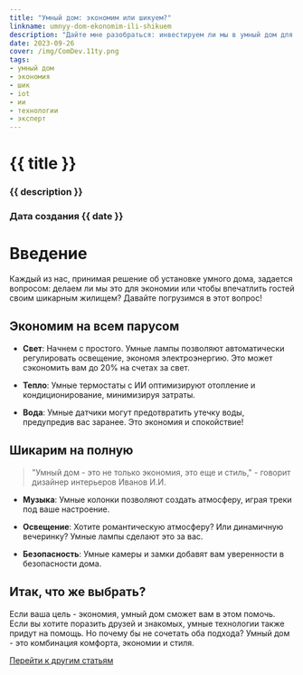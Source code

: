 ```yaml
---
title: "Умный дом: экономим или шикуем?"
linkname: umnyy-dom-ekonomim-ili-shikuem
description: "Дайте мне разобраться: инвестируем ли мы в умный дом для экономии или ради роскоши? Разберемся вместе!"
date: 2023-09-26
cover: /img/ComDev.11ty.png
tags:
- умный дом
- экономия
- шик
- iot
- ии
- технологии
- эксперт
---
```


# {{ title }}
### {{ description }}
### Дата создания {{ date }}

# Введение

Каждый из нас, принимая решение об установке умного дома, задается вопросом: делаем ли мы это для экономии или чтобы впечатлить гостей своим шикарным жилищем? Давайте погрузимся в этот вопрос!

## Экономим на всем парусом

* **Свет**: Начнем с простого. Умные лампы позволяют автоматически регулировать освещение, экономя электроэнергию. Это может сэкономить вам до 20% на счетах за свет.
  
* **Тепло**: Умные термостаты с ИИ оптимизируют отопление и кондиционирование, минимизируя затраты.

* **Вода**: Умные датчики могут предотвратить утечку воды, предупредив вас заранее. Это экономия и спокойствие!

## Шикарим на полную

> "Умный дом - это не только экономия, это еще и стиль," - говорит дизайнер интерьеров Иванов И.И.

* **Музыка**: Умные колонки позволяют создать атмосферу, играя треки под ваше настроение. 

* **Освещение**: Хотите романтическую атмосферу? Или динамичную вечеринку? Умные лампы сделают это за вас.

* **Безопасность**: Умные камеры и замки добавят вам уверенности в безопасности дома.

## Итак, что же выбрать?

Если ваша цель - экономия, умный дом сможет вам в этом помочь. Если вы хотите поразить друзей и знакомых, умные технологии также придут на помощь. Но почему бы не сочетать оба подхода? Умный дом - это комбинация комфорта, экономии и стиля.

[Перейти к другим статьям](/)
